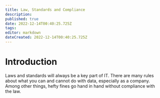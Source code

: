 ```yaml
---
title: Law, Standards and Compliance
description: 
published: true
date: 2022-12-14T00:40:25.725Z
tags: 
editor: markdown
dateCreated: 2022-12-14T00:40:25.725Z
---
```


# Introduction
Laws and standards will always be a key part of IT. There are many rules about what you can and cannot do with data, especially as a company. Among other things, hefty fines go hand in hand without compliance with the law.

